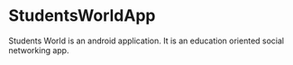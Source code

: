 # StudentsWorldApp
Students World is an android application. It is an education oriented social networking app.
